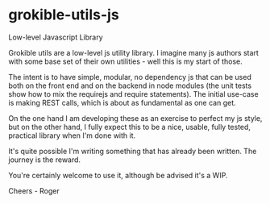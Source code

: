 # grokible-utils-js

Low-level Javascript Library

Grokible utils are a low-level js utility library.  I imagine many js
authors start with some base set of their own utilities - well this is
my start of those.

The intent is to have simple, modular, no dependency js that can
be used both on the front end and on the backend in node modules
(the unit tests show how to mix the requirejs and require statements).
The initial use-case is making REST calls, which is about as fundamental
as one can get.

On the one hand I am developing these as an exercise to perfect my js
style, but on the other hand, I fully expect this to be a nice, usable,
fully tested, practical library when I'm done with it.

It's quite possible I'm writing something that has already been written.
The journey is the reward.

You're certainly welcome to use it, although be advised it's a WIP.

Cheers - Roger





